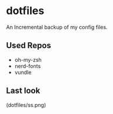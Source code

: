 # dotfiles
An Incremental backup of my config files.
## Used Repos
- oh-my-zsh
- nerd-fonts
- vundle
## Last look
(dotfiles/ss.png)



